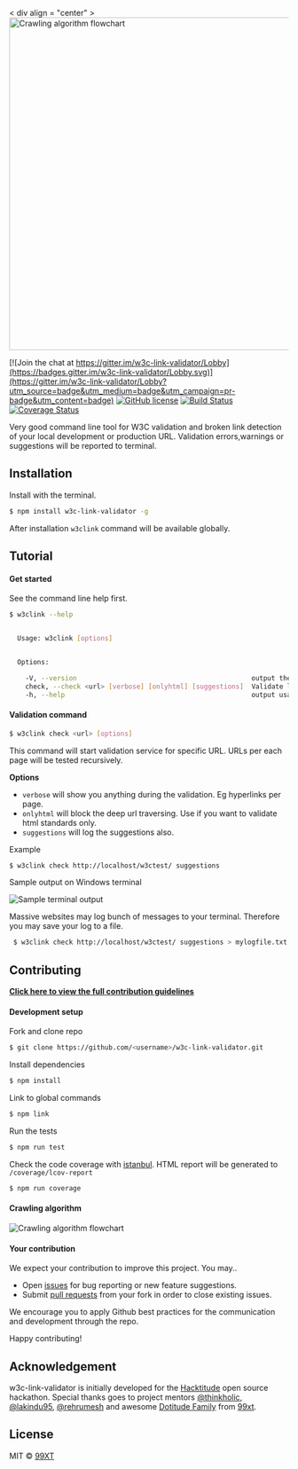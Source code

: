 < div  align = "center" >
    <img style="width:600px;" alt="Crawling algorithm flowchart" src="media/w3clinklogo.png"/>
</div>

[![Join the chat at https://gitter.im/w3c-link-validator/Lobby](https://badges.gitter.im/w3c-link-validator/Lobby.svg)](https://gitter.im/w3c-link-validator/Lobby?utm_source=badge&utm_medium=badge&utm_campaign=pr-badge&utm_content=badge)
[![GitHub license](https://img.shields.io/badge/license-MIT-blue.svg)](https://raw.githubusercontent.com/99xt/w3c-link-validator/master/LICENSE)
[![Build Status](https://travis-ci.org/shalithasuranga/w3c-link-validator.svg?branch=master)](https://travis-ci.org/shalithasuranga/w3c-link-validator)
[![Coverage Status](https://coveralls.io/repos/github/shalithasuranga/w3c-link-validator/badge.svg?branch=master)](https://coveralls.io/github/shalithasuranga/w3c-link-validator?branch=master)

Very good command line tool for W3C validation and broken link detection of your local development or production URL.
Validation errors,warnings or suggestions will be reported to terminal.


## Installation


Install with the terminal.

```bash
$ npm install w3c-link-validator -g
```

After installation `w3clink` command will be available globally.


## Tutorial

#### Get started

See the command line help first.

```bash
$ w3clink --help
```


```bash

  Usage: w3clink [options]


  Options:

    -V, --version                                            output the version number
    check, --check <url> [verbose] [onlyhtml] [suggestions]  Validate links and html both
    -h, --help                                               output usage information

```

#### Validation command


```bash
$ w3clink check <url> [options]
```


This command will start validation service for specific URL. URLs per each page will be tested recursively.

**Options**

- `verbose` will show you anything during the validation. Eg hyperlinks per page.
- `onlyhtml` will block the deep url traversing. Use if you want to validate html standards only. 
- `suggestions` will log the suggestions also.

Example 

```bash
$ w3clink check http://localhost/w3ctest/ suggestions
```

Sample output on Windows terminal

![Sample terminal output](media/terminalsample.png "Sample terminal output")

Massive websites may log bunch of messages to your terminal. Therefore you may save your log to a file.

```bash
 $ w3clink check http://localhost/w3ctest/ suggestions > mylogfile.txt
```



## Contributing
[**Click here to view the full contribution guidelines**](CONTRIBUTING.md)

#### Development setup

Fork and clone repo 

```bash
$ git clone https://github.com/<username>/w3c-link-validator.git
```

Install dependencies

```bash
$ npm install
```

Link to global commands

```bash
$ npm link
```

Run the tests

```bash
$ npm run test
```

Check the code coverage with [istanbul](https://istanbul.js.org/). HTML report will be generated to `/coverage/lcov-report`

```bash
$ npm run coverage
```




#### Crawling algorithm


![Crawling algorithm flowchart](media/crawlingalgofc.png "Crawling algorithm flowchart")


#### Your contribution

We expect your contribution to improve this project. You may..

- Open [issues](https://guides.github.com/features/issues/) for bug reporting or new feature suggestions.
- Submit [pull requests](https://help.github.com/articles/about-pull-requests/) from your fork in order to close existing issues.

We encourage you to apply Github best practices for the communication and development through the repo.

Happy contributing! 

## Acknowledgement

w3c-link-validator is initially developed for the [Hacktitude](http://opensource.99xtechnology.com/hacktitude/) open source hackathon. Special thanks goes to project mentors [@thinkholic](https://github.com/thinkholic), [@lakindu95](https://github.com/lakindu95), [@rehrumesh](https://github.com/rehrumesh) and awesome [Dotitude Family](http://dotitude.com/) from [99xt](http://99xtechnology.com/).

## License

MIT © [99XT](https://github.com/99xt)




